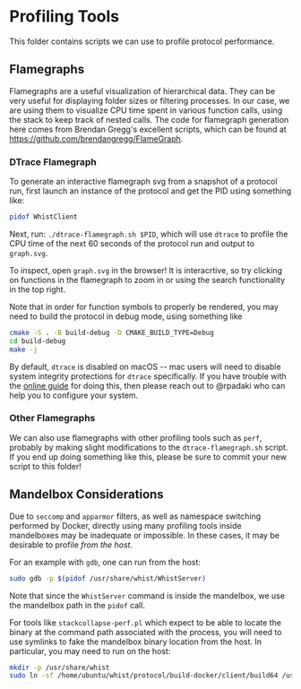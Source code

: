 # Profiling Tools

This folder contains scripts we can use to profile protocol performance.

## Flamegraphs

Flamegraphs are a useful visualization of hierarchical data. They can be very useful for displaying folder sizes or filtering processes. In our case, we are using them to visualize CPU time spent in various function calls, using the stack to keep track of nested calls. The code for flamegraph generation here comes from Brendan Gregg's excellent scripts, which can be found at https://github.com/brendangregg/FlameGraph.

### DTrace Flamegraph

To generate an interactive flamegraph svg from a snapshot of a protocol run, first launch an instance of the protocol and get the PID using something like:

```bash
pidof WhistClient
```

Next, run: `./dtrace-flamegraph.sh $PID`, which will use `dtrace` to profile the CPU time of the next 60 seconds of the protocol run and output to `graph.svg`.

To inspect, open `graph.svg` in the browser! It is interacrtive, so try clicking on functions in the flamegraph to zoom in or using the search functionality in the top right.

Note that in order for function symbols to properly be rendered, you may need to build the protocol in debug mode, using something like

```bash
cmake -S . -B build-debug -D CMAKE_BUILD_TYPE=Debug
cd build-debug
make -j
```

By default, `dtrace` is disabled on macOS -- mac users will need to disable system integrity protections for `dtrace` specifically. If you have trouble with the [online guide](https://poweruser.blog/using-dtrace-with-sip-enabled-3826a352e64bj) for doing this, then please reach out to @rpadaki who can help you to configure your system.

### Other Flamegraphs

We can also use flamegraphs with other profiling tools such as `perf`, probably by making slight modifications to the `dtrace-flamegraph.sh` script. If you end up doing something like this, please be sure to commit your new script to this folder!

## Mandelbox Considerations

Due to `seccomp` and `apparmor` filters, as well as namespace switching performed by Docker, directly using many profiling tools inside mandelboxes may be inadequate or impossible. In these cases, it may be desirable to profile _from the host_.

For an example with `gdb`, one can run from the host:

```bash
sudo gdb -p $(pidof /usr/share/whist/WhistServer)
```

Note that since the `WhistServer` command is inside the mandelbox, we use the mandelbox path in the `pidof` call.

For tools like `stackcollapse-perf.pl` which expect to be able to locate the binary at the command path associated with the process, you will need to use symlinks to fake the mandelbox binary location from the host. In particular, you may need to run on the host:

```bash
mkdir -p /usr/share/whist
sudo ln -sf /home/ubuntu/whist/protocol/build-docker/client/build64 /usr/share/whist
```

